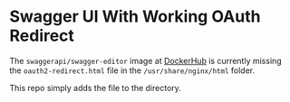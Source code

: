 # Swagger UI With Working OAuth Redirect

The `swaggerapi/swagger-editor` image at [DockerHub](https://hub.docker.com/r/swaggerapi/swagger-editor/) is currently missing the `oauth2-redirect.html` file in the `/usr/share/nginx/html` folder.

This repo simply adds the file to the directory.